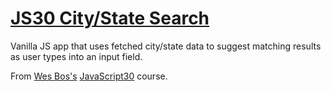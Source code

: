 # [JS30 City/State Search](https://scottgall.github.io/JS30-City-State-Search/)
Vanilla JS app that uses fetched city/state data to suggest matching results as user types into an input field.

From [Wes Bos's](https://wesbos.com/) [JavaScript30](https://javascript30.com/) course.